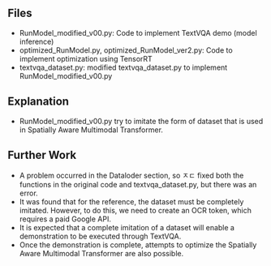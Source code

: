 ## Files
- RunModel_modified_v00.py: Code to implement TextVQA demo (model inference)
- optimized_RunModel.py, optimized_RunModel_ver2.py: Code to implement optimization using TensorRT
- textvqa_dataset.py: modified textvqa_dataset.py to implement RunModel_modified_v00.py

## Explanation
- RunModel_modified_v00.py try to imitate the form of dataset that is used in Spatially Aware Multimodal Transformer.

## Further Work
- A problem occurred in the Dataloder section, so ㅈㄷ fixed both the functions in the original code and textvqa_dataset.py, but there was an error.
- It was found that for the reference, the dataset must be completely imitated. However, to do this, we need to create an OCR token, which requires a paid Google API.
- It is expected that a complete imitation of a dataset will enable a demonstration to be executed through TextVQA.
- Once the demonstration is complete, attempts to optimize the Spatially Aware Multimodal Transformer are also possible.
